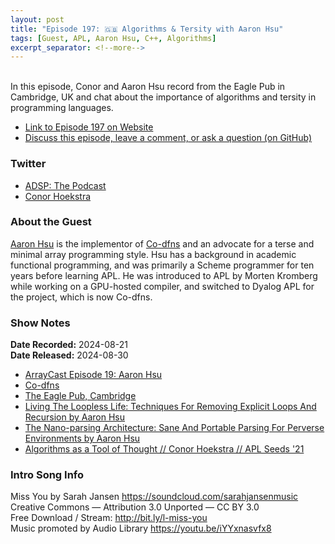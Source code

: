 ```yaml
---
layout: post
title: "Episode 197: 🇬🇧 Algorithms & Tersity with Aaron Hsu"
tags: [Guest, APL, Aaron Hsu, C++, Algorithms]
excerpt_separator: <!--more-->
---
```


<div id="buzzsprout-player-15666842"></div><script src="https://www.buzzsprout.com/1501960/15666842-episode-197-algorithms-tersity-with-aaron-hsu.js?container_id=buzzsprout-player-15666842&player=small" type="text/javascript" charset="utf-8"></script>

<br>In this episode, Conor and Aaron Hsu record from the Eagle Pub in Cambridge, UK and chat about the importance of algorithms and tersity in programming languages. 

<!--more-->

* [Link to Episode 197 on Website](https://adspthepodcast.com/2024/08/30/Episode-197.html)
* [Discuss this episode, leave a comment, or ask a question (on GitHub)](https://github.com/codereport/adsp2/discussions/96)

### Twitter
 
* [ADSP: The Podcast](https://twitter.com/adspthepodcast)
* [Conor Hoekstra](https://twitter.com/code_report)

### About the Guest

[Aaron Hsu](https://www.linkedin.com/in/arcfide/) is the implementor of [Co-dfns](https://github.com/Co-dfns/Co-dfns) and an advocate for a terse and minimal array programming style. Hsu has a background in academic functional programming, and was primarily a Scheme programmer for ten years before learning APL. He was introduced to APL by Morten Kromberg while working on a GPU-hosted compiler, and switched to Dyalog APL for the project, which is now Co-dfns.

### Show Notes

**Date Recorded:** 2024-08-21 <br>
**Date Released:** 2024-08-30

* [ArrayCast Episode 19: Aaron Hsu](https://www.arraycast.com/episodes/episode19-aaron-hsu)
* [Co-dfns](https://github.com/Co-dfns/Co-dfns)
* [The Eagle Pub, Cambridge](https://en.wikipedia.org/wiki/The_Eagle,_Cambridge)
* [Living The Loopless Life: Techniques For Removing Explicit Loops And Recursion by Aaron Hsu](https://www.youtube.com/watch?v=F1q-ZxXmYbo)
* [The Nano-parsing Architecture: Sane And Portable Parsing For Perverse Environments by Aaron Hsu](https://www.youtube.com/watch?v=uInwQEMYAP8)
* [Algorithms as a Tool of Thought // Conor Hoekstra // APL Seeds '21](https://www.youtube.com/watch?v=GZuZgCDql6g)

### Intro Song Info
 
Miss You by Sarah Jansen https://soundcloud.com/sarahjansenmusic<br>
Creative Commons — Attribution 3.0 Unported — CC BY 3.0<br>
Free Download / Stream: http://bit.ly/l-miss-you<br>
Music promoted by Audio Library https://youtu.be/iYYxnasvfx8<br>
